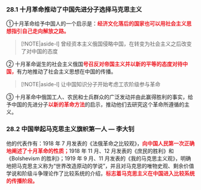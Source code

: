 
### 28.1 十月革命推动了中国先进分子选择马克思主义

①十月革命给予中国人的一个启示是：<font style = "color:#EE1C25"><b>经济文化落后的国家也可以用社会主义思想指引自己走向解放之路。</b></font>
> [!NOTE|aside-l] 
> 曾经资本主义俄国侵略中国，在转变为社会主义之后改变了对中国的态度

② 十月革命诞生的社会主义俄国<font style = "color:#EE1C25"><b>号召反对帝国主义并以新的平等的态度对待中国，</b></font>有力地推动了社会主义思想在中国的传播。
> [!NOTE|aside-l] 
> 让中国知识分子开始考虑工农阶级参与革命

③ 十月革命中俄国工人、农民和士兵群众的广泛发动并由此赢得胜利的事实，给予中国的先进分子<font style = "color:#EE1C25"><b>以新的革命方法</b></font>的启示，推动他们去研究这个革命所遵循的主义。

### 28.2 中国举起马克思主义旗帜第一人 — 李大钊

他的代表作有：1918 年 7 月发表的《法俄革命之比较观》，<font style = "color:#EE1C25"><b>向中国人民第一次正确地阐述了十月革命的性质；</b></font>1918 年 11 月、12 月发表的《庶民的胜利》和《Bolshevism 的胜利》；1919 年 9 月、11 月发表的《我的马克思主义观》，明确地把马克思主义称为“世界改造原动的学说”，并且对马克思的唯物史观、剩余价值学说和阶级斗争理论作了比较系统的介绍，<font style = "color:#EE1C25"><b>标志着马克思主义在中国进入比较系统的传播阶段。</b></font>